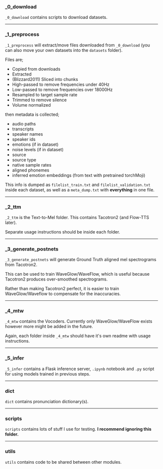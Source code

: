 
### \_0_download

`_0_download` contains scripts to download datasets.

---

### \_1_preprocess

`_1_preprocess` will extract/move files downloaded from `_0_download` (you can also move your own datasets into the `datasets` folder).

Files are;

 - Copied from downloads
 - Extracted
 - (Blizzard2011) Sliced into chunks
 - High-passed to remove frequencies under 40Hz
 - Low-passed to remove frequencies over 18000Hz
 - Resampled to target sample rate
 - Trimmed to remove silence
 - Volume normalized

then metadata is collected;

- audio paths
- transcripts
- speaker names
- speaker ids
- emotions (if in dataset)
- noise levels (if in dataset)
- source
- source type
- native sample rates
- aligned phonemes
- inferred emotion embeddings (from text with pretrained torchMoji)

This info is dumped as `filelist_train.txt` and `filelist_validation.txt` inside each dataset, as well as a `meta_dump.txt` with **everything** in one file.

---

### \_2_ttm

`_2_ttm` is the Text-to-Mel folder. This contains Tacotron2 (and Flow-TTS later).

Separate usage instructions should be inside each folder. 

---

### \_3\_generate_postnets

`_3_generate_postnets` will generate Ground Truth aligned mel spectrograms from Tacotron2.

This can be used to train WaveGlow/WaveFlow, which is useful because Tacotron2 produces over-smoothed spectrograms.

Rather than making Tacotron2 perfect, it is easier to train WaveGlow/Waveflow to compensate for the inaccuracies.

---

### \_4_mtw

`_4_mtw` contains the Vocoders. Currently only WaveGlow/WaveFlow exists however more might be added in the future.

Again, each folder inside `_4_mtw` should have it's own readme with usage instructions.

---

### \_5_infer

`_5_infer` contains a Flask inference server, `.ipynb` notebook and `.py` script for using models trained in previous steps. 

---

### dict

`dict` contains pronunciation dictionary(s).

---

### scripts

`scripts` contains lots of stuff I use for testing. **I recommend ignoring this folder.**

---

### utils

`utils` contains code to be shared between other modules.
